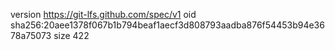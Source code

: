 version https://git-lfs.github.com/spec/v1
oid sha256:20aee1378f067b1b794beaf1aecf3d808793aadba876f54453b94e3678a75073
size 422
